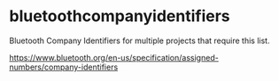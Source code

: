 bluetoothcompanyidentifiers
===========================
Bluetooth Company Identifiers for multiple projects that require this list.

https://www.bluetooth.org/en-us/specification/assigned-numbers/company-identifiers
